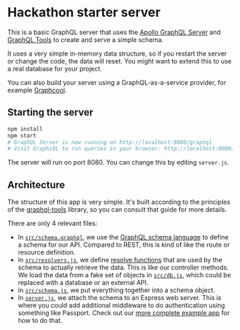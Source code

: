 # Hackathon starter server

This is a basic GraphQL server that uses the [Apollo GraphQL Server](https://github.com/apollographql/graphql-server) and [GraphQL Tools](https://github.com/apollographql/graphql-tools) to create and serve a simple schema.

It uses a very simple in-memory data structure, so if you restart the server or change the code, the data will reset. You might want to extend this to use a real database for your project.

You can also build your server using a GraphQL-as-a-service provider, for example [Graphcool](https://www.graph.cool/).

## Starting the server

```sh
npm install
npm start
# GraphQL Server is now running on http://localhost:8080/graphql
# Visit GraphiQL to run queries in your browser: http://localhost:8080/graphiql
```

The server will run on port 8080. You can change this by editing `server.js`.

## Architecture

The structure of this app is very simple. It's built according to the principles of the [graphql-tools](http://dev.apollodata.com/tools/graphql-tools/index.html) library, so you can consult that guide for more details.

There are only 4 relevant files:

- In [`src/schema.graphql`](src/schema.graphql), we use the [GraphQL schema language](http://graphql.org/learn/schema/) to define a schema for our API. Compared to REST, this is kind of like the route or resource definition.
- In [`src/resolvers.js`](src/resolvers.js), we define [resolve functions](http://dev.apollodata.com/tools/graphql-tools/resolvers.html) that are used by the schema to actually retrieve the data. This is like our controller methods. We load the data from a fake set of objects in [`src/db.js`](src/db.js), which could be replaced with a database or an external API.
- In [`src/schema.js`](src/schema.js), we put everything together into a schema object.
- In [`server.js`](server.js), we attach the schema to an Express web server. This is where you could add additional middleware to do authentication using something like Passport. Check out our [more complete example app](https://github.com/apollographql/GitHunt-API/blob/master/api/server.js) for how to do that.

